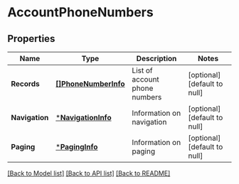 # AccountPhoneNumbers

## Properties
Name | Type | Description | Notes
------------ | ------------- | ------------- | -------------
**Records** | [**[]PhoneNumberInfo**](PhoneNumberInfo.md) | List of account phone numbers | [optional] [default to null]
**Navigation** | [***NavigationInfo**](NavigationInfo.md) | Information on navigation | [optional] [default to null]
**Paging** | [***PagingInfo**](PagingInfo.md) | Information on paging | [optional] [default to null]

[[Back to Model list]](../README.md#documentation-for-models) [[Back to API list]](../README.md#documentation-for-api-endpoints) [[Back to README]](../README.md)


